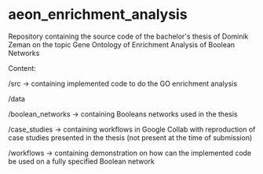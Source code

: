 # aeon_enrichment_analysis
Repository containing the source code of the bachelor's thesis of Dominik Zeman on the topic Gene Ontology of Enrichment Analysis of Boolean Networks

Content:

/src -> containing implemented code to do the GO enrichment analysis

/data 

  /boolean_networks -> containing Booleans networks used in the thesis 
  
  /case_studies -> containing workflows in Google Collab with reproduction of case studies presented in the thesis (not present at the time of submission) 
  
  /workflows -> containing demonstration on how can the implemented code be used on a fully specified Boolean network

